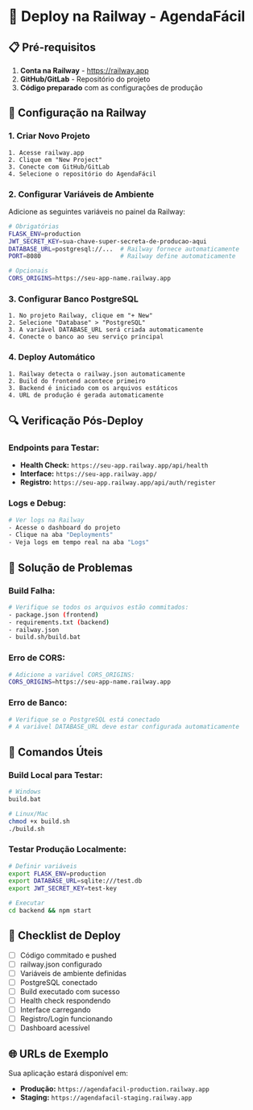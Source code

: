 # 🚀 Deploy na Railway - AgendaFácil

## 📋 Pré-requisitos

1. **Conta na Railway** - https://railway.app
2. **GitHub/GitLab** - Repositório do projeto
3. **Código preparado** com as configurações de produção

## 🔧 Configuração na Railway

### 1. Criar Novo Projeto
```
1. Acesse railway.app
2. Clique em "New Project" 
3. Conecte com GitHub/GitLab
4. Selecione o repositório do AgendaFácil
```

### 2. Configurar Variáveis de Ambiente
Adicione as seguintes variáveis no painel da Railway:

```bash
# Obrigatórias
FLASK_ENV=production
JWT_SECRET_KEY=sua-chave-super-secreta-de-producao-aqui
DATABASE_URL=postgresql://...  # Railway fornece automaticamente
PORT=8080                      # Railway define automaticamente

# Opcionais
CORS_ORIGINS=https://seu-app-name.railway.app
```

### 3. Configurar Banco PostgreSQL
```
1. No projeto Railway, clique em "+ New"
2. Selecione "Database" > "PostgreSQL" 
3. A variável DATABASE_URL será criada automaticamente
4. Conecte o banco ao seu serviço principal
```

### 4. Deploy Automático
```
1. Railway detecta o railway.json automaticamente
2. Build do frontend acontece primeiro
3. Backend é iniciado com os arquivos estáticos
4. URL de produção é gerada automaticamente
```

## 🔍 Verificação Pós-Deploy

### Endpoints para Testar:
- **Health Check:** `https://seu-app.railway.app/api/health`
- **Interface:** `https://seu-app.railway.app/`
- **Registro:** `https://seu-app.railway.app/api/auth/register`

### Logs e Debug:
```bash
# Ver logs na Railway
- Acesse o dashboard do projeto
- Clique na aba "Deployments"
- Veja logs em tempo real na aba "Logs"
```

## 🔧 Solução de Problemas

### Build Falha:
```bash
# Verifique se todos os arquivos estão commitados:
- package.json (frontend)
- requirements.txt (backend)
- railway.json
- build.sh/build.bat
```

### Erro de CORS:
```bash
# Adicione a variável CORS_ORIGINS:
CORS_ORIGINS=https://seu-app-name.railway.app
```

### Erro de Banco:
```bash
# Verifique se o PostgreSQL está conectado
# A variável DATABASE_URL deve estar configurada automaticamente
```

## 📝 Comandos Úteis

### Build Local para Testar:
```bash
# Windows
build.bat

# Linux/Mac
chmod +x build.sh
./build.sh
```

### Testar Produção Localmente:
```bash
# Definir variáveis
export FLASK_ENV=production
export DATABASE_URL=sqlite:///test.db
export JWT_SECRET_KEY=test-key

# Executar
cd backend && npm start
```

## 🎯 Checklist de Deploy

- [ ] Código commitado e pushed
- [ ] railway.json configurado  
- [ ] Variáveis de ambiente definidas
- [ ] PostgreSQL conectado
- [ ] Build executado com sucesso
- [ ] Health check respondendo
- [ ] Interface carregando
- [ ] Registro/Login funcionando
- [ ] Dashboard acessível

## 🌐 URLs de Exemplo

Sua aplicação estará disponível em:
- **Produção:** `https://agendafacil-production.railway.app`
- **Staging:** `https://agendafacil-staging.railway.app`